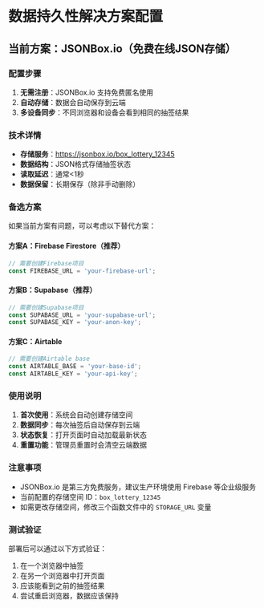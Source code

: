 # 数据持久性解决方案配置

## 当前方案：JSONBox.io（免费在线JSON存储）

### 配置步骤

1. **无需注册**：JSONBox.io 支持免费匿名使用
2. **自动存储**：数据会自动保存到云端
3. **多设备同步**：不同浏览器和设备会看到相同的抽签结果

### 技术详情

- **存储服务**：https://jsonbox.io/box_lottery_12345
- **数据结构**：JSON格式存储抽签状态
- **读取延迟**：通常<1秒
- **数据保留**：长期保存（除非手动删除）

### 备选方案

如果当前方案有问题，可以考虑以下替代方案：

#### 方案A：Firebase Firestore（推荐）
```javascript
// 需要创建Firebase项目
const FIREBASE_URL = 'your-firebase-url';
```

#### 方案B：Supabase（推荐）
```javascript
// 需要创建Supabase项目
const SUPABASE_URL = 'your-supabase-url';
const SUPABASE_KEY = 'your-anon-key';
```

#### 方案C：Airtable
```javascript
// 需要创建Airtable base
const AIRTABLE_BASE = 'your-base-id';
const AIRTABLE_KEY = 'your-api-key';
```

### 使用说明

1. **首次使用**：系统会自动创建存储空间
2. **数据同步**：每次抽签后自动保存到云端
3. **状态恢复**：打开页面时自动加载最新状态
4. **重置功能**：管理员重置时会清空云端数据

### 注意事项

- JSONBox.io 是第三方免费服务，建议生产环境使用 Firebase 等企业级服务
- 当前配置的存储空间 ID：`box_lottery_12345`
- 如需更改存储空间，修改三个函数文件中的 `STORAGE_URL` 变量

### 测试验证

部署后可以通过以下方式验证：

1. 在一个浏览器中抽签
2. 在另一个浏览器中打开页面
3. 应该能看到之前的抽签结果
4. 尝试重启浏览器，数据应该保持